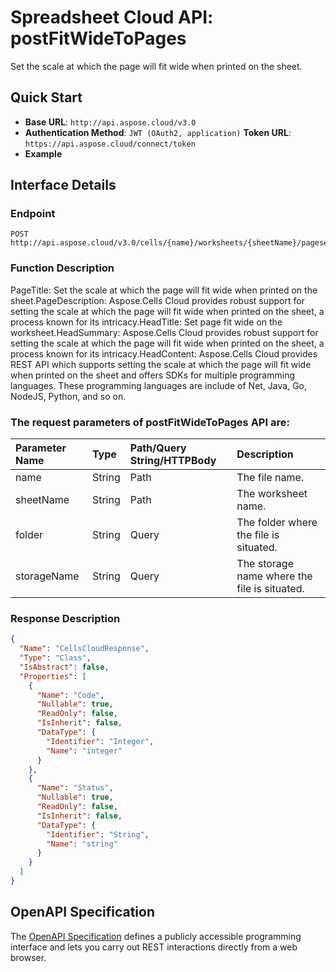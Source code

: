 # **Spreadsheet Cloud API: postFitWideToPages**

Set the scale at which the page will fit wide when printed on the sheet. 


## **Quick Start**

- **Base URL**: `http://api.aspose.cloud/v3.0`
- **Authentication Method**: `JWT (OAuth2, application)`  **Token URL**: `https://api.aspose.cloud/connect/token`
- **Example** 

## **Interface Details**

### **Endpoint** 

```
POST http://api.aspose.cloud/v3.0/cells/{name}/worksheets/{sheetName}/pagesetup/fitwidetopages
```
### **Function Description**
PageTitle: Set the scale at which the page will fit wide when printed on the sheet.PageDescription: Aspose.Cells Cloud provides robust support for setting the scale at which the page will fit wide when printed on the sheet, a process known for its intricacy.HeadTitle: Set page fit wide on the worksheet.HeadSummary: Aspose.Cells Cloud provides robust support for setting the scale at which the page will fit wide when printed on the sheet, a process known for its intricacy.HeadContent: Aspose.Cells Cloud provides REST API which supports setting the scale at which the page will fit wide when printed on the sheet and offers SDKs for multiple programming languages. These programming languages are include of Net, Java, Go, NodeJS, Python, and so on.

### The request parameters of **postFitWideToPages** API are: 

| Parameter Name | Type | Path/Query String/HTTPBody | Description | 
| :- | :- | :- |:- | 
|name|String|Path|The file name.|
|sheetName|String|Path|The worksheet name.|
|folder|String|Query|The folder where the file is situated.|
|storageName|String|Query|The storage name where the file is situated.|

### **Response Description**
```json
{
  "Name": "CellsCloudResponse",
  "Type": "Class",
  "IsAbstract": false,
  "Properties": [
    {
      "Name": "Code",
      "Nullable": true,
      "ReadOnly": false,
      "IsInherit": false,
      "DataType": {
        "Identifier": "Integer",
        "Name": "integer"
      }
    },
    {
      "Name": "Status",
      "Nullable": true,
      "ReadOnly": false,
      "IsInherit": false,
      "DataType": {
        "Identifier": "String",
        "Name": "string"
      }
    }
  ]
}
```


## OpenAPI Specification

The [OpenAPI Specification](https://reference.aspose.cloud/cells/#/PageSetupController/PostFitWideToPages) defines a publicly accessible programming interface and lets you carry out REST interactions directly from a web browser.

